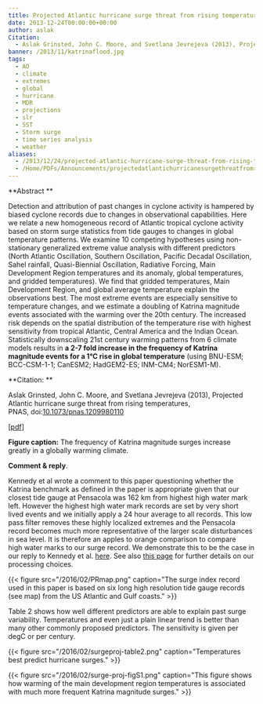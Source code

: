 ```yaml
---
title: Projected Atlantic hurricane surge threat from rising temperatures
date: 2013-12-24T00:00:00+00:00
author: aslak
Citation:
  - Aslak Grinsted, John C. Moore, and Svetlana Jevrejeva (2013), Projected Atlantic hurricane surge threat from rising temperatures, PNAS, doi:10.1073/pnas.1209980110
banner: /2013/11/katrinaflood.jpg
tags:
  - AO
  - climate
  - extremes
  - global
  - hurricane
  - MDR
  - projections
  - slr
  - SST
  - Storm surge
  - time series analysis
  - weather
aliases:
  - /2013/12/24/projected-atlantic-hurricane-surge-threat-from-rising-temperatures/
  - /Home/PDFs/Announcements/projectedatlantichurricanesurgethreatfromrisingtemperatures
---
```

**Abstract **
  
Detection and attribution of past changes in cyclone activity is hampered by biased cyclone records due to changes in observational capabilities. Here we relate a new homogeneous record of Atlantic tropical cyclone activity based on storm surge statistics from tide gauges to changes in global temperature patterns. We examine 10 competing hypotheses using non-stationary generalized extreme value analysis with different predictors (North Atlantic Oscillation, Southern Oscillation, Pacific Decadal Oscillation, Sahel rainfall, Quasi-Biennial Oscillation, Radiative Forcing, Main Development Region temperatures and its anomaly, global temperatures, and gridded temperatures). We find that gridded temperatures, Main Development Region, and global average temperature explain the observations best. The most extreme events are especially sensitive to temperature changes, and we estimate a doubling of Katrina magnitude events associated with the warming over the 20th century. The increased risk depends on the spatial distribution of the temperature rise with highest sensitivity from tropical Atlantic, Central America and the Indian Ocean. Statistically downscaling 21st century warming patterns from 6 climate models results in **a 2-7 fold increase in the frequency of Katrina magnitude events for a 1°C rise in global temperature** (using BNU-ESM; BCC-CSM-1-1; CanESM2; HadGEM2-ES; INM-CM4; NorESM1-M).

**Citation: **
  
Aslak Grinsted, John C. Moore, and Svetlana Jevrejeva (2013), Projected Atlantic hurricane surge threat from rising temperatures, PNAS, doi:[10.1073/pnas.1209980110](http://dx.doi.org/10.1073/pnas.1209980110)
  
[[pdf](/2016/02/Grinsted-PNAS13-Projected-Hurricane-surge-threat.pdf)]

 

**Figure caption:** The frequency of Katrina magnitude surges increase greatly in a globally warming climate.

**Comment & reply**.
  
Kennedy et al wrote a comment to this paper questioning whether the Katrina benchmark as defined in the paper is appropriate given that our closest tide gauge at Pensacola was 162 km from highest high water mark left. However the highest high water mark records are set by very short lived events and we initially apply a 24 hour average to all records. This low pass filter removes these highly localized extremes and the Pensacola record becomes much more representative of the larger scale disturbances in sea level. It is therefore an apples to orange comparison to compare high water marks to our surge record. We demonstrate this to be the case in our reply to Kennedy et al. [here](http://www.pnas.org/content/early/2013/05/22/1306503110.full.pdf). See also [this page](https://debris.glaciology.net/2016/02/24/homogeneous-record-of-atlantic-hurricane-surge-threat-since-1923/) for further details on our processing choices.


{{< figure src="/2016/02/PRmap.png" caption="The surge index record used in this paper is based on six long high resolution tide gauge records (see map) from the US Atlantic and Gulf coasts." >}}


Table 2 shows how well different predictors are able to explain past surge variability. Temperatures and even just a plain linear trend is better than many other commonly proposed predictors. The sensitivity is given per degC or per century.

{{< figure src="/2016/02/surgeproj-table2.png" caption="Temperatures best predict hurricane surges." >}}

{{< figure src="/2016/02/surge-proj-figS1.png" caption="This figure shows how warming of the main development region temperatures is associated with much more frequent Katrina magnitude surges." >}}

